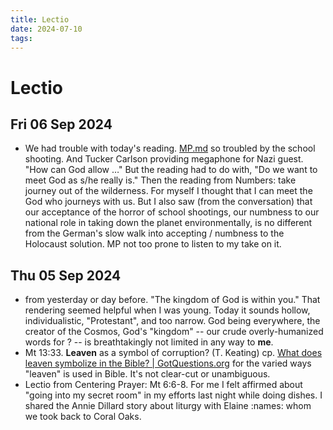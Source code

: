 ```yaml
---
title: Lectio
date: 2024-07-10
tags: 
---
```

# Lectio
## Fri 06 Sep 2024 
- We had trouble with today's reading. [MP.md](MP.md) so troubled by the school shooting. And Tucker Carlson providing megaphone for Nazi guest. "How can God allow …" But the reading had to do with, "Do we want to meet God as s/he really is." Then the reading from Numbers: take journey out of the wilderness. For myself I thought that I can meet the God who journeys with us. But I also saw (from the conversation) that our acceptance of the horror of school shootings, our numbness to our national role in taking down the planet environmentally, is no different from the German's slow walk into accepting / numbness to the Holocaust solution. MP not too prone to listen to my take on it.
## Thu 05 Sep 2024 
- from yesterday or day before. "The kingdom of God is within you." That rendering seemed helpful when I was young. Today it sounds hollow, individualistic, "Protestant", and too narrow. God being everywhere, the creator of the Cosmos, God's "kingdom" -- our crude overly-humanized words for ? -- is breathtakingly not limited in any way to **me**. 
- Mt 13:33. **Leaven** as a symbol of corruption? (T. Keating) cp. [What does leaven symbolize in the Bible? | GotQuestions.org](https://www.gotquestions.org/leaven-in-the-Bible.html "What does leaven symbolize in the Bible? | GotQuestions.org") for the varied ways "leaven" is used in Bible. It's not clear-cut or unambiguous.
- Lectio from Centering Prayer: Mt 6:6-8. For me I felt affirmed about "going into my secret room" in my efforts last night while doing dishes. I shared the Annie Dillard story about liturgy with Elaine :names: whom we took back to Coral Oaks. 
